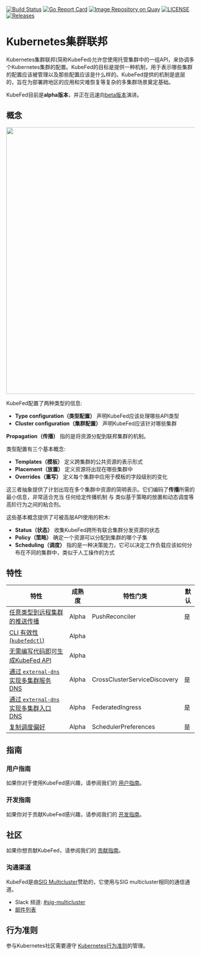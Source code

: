 [![Build Status](https://travis-ci.org/kubernetes-sigs/kubefed.svg?branch=master)](https://travis-ci.org/kubernetes-sigs/kubefed "Travis")
[![Go Report Card](https://goreportcard.com/badge/github.com/kubernetes-sigs/kubefed)](https://goreportcard.com/report/github.com/kubernetes-sigs/kubefed)
[![Image Repository on Quay](https://quay.io/repository/kubernetes-multicluster/kubefed/status "Image Repository on Quay")](https://quay.io/repository/kubernetes-multicluster/kubefed)
[![LICENSE](https://img.shields.io/badge/license-apache2.0-green.svg)](https://github.com/kubernetes-sigs/kubefed/blob/master/LICENSE)
[![Releases](https://img.shields.io/github/release/kubernetes-sigs/kubefed/all.svg)](https://github.com/kubernetes-sigs/kubefed/releases "KubeFed latest release")

# Kubernetes集群联邦

Kubernetes集群联邦(简称KubeFed)允许您使用托管集群中的一组API，来协调多个Kubernetes集群的配置。KubeFed的目标是提供一种机制，用于表示哪些集群的配置应该被管理以及那些配置应该是什么样的。KubeFed提供的机制是底层的，旨在为部署跨地区的应用和灾难恢复等复杂的多集群场景奠定基础。

KubeFed目前是**alpha版本**，并正在迅速向[beta版本](https://github.com/kubernetes-sigs/kubefed/milestone/4)演进。

## 概念

<p align="center"><img src="docs/images/concepts.png" width="711"></p>

KubeFed配置了两种类型的信息:

- **Type configuration（类型配置）** 声明KubeFed应该处理哪些API类型
- **Cluster configuration（集群配置）** 声明KubeFed应该针对哪些集群

**Propagation（传播）** 指的是将资源分配到联邦集群的机制。

类型配置有三个基本概念:

- **Templates（模板）** 定义跨集群的公共资源的表示形式
- **Placement（放置）** 定义资源将出现在哪些集群中
- **Overrides（重写）** 定义每个集群中应用于模板的字段级别的变化

这三者抽象提供了计划出现在多个集群中资源的简明表示。它们编码了**传播**所需的最小信息，非常适合充当 任何给定传播机制 与 类似基于策略的放置和动态调度等高阶行为之间的粘合剂。

这些基本概念提供了可被高层API使用的积木:

- **Status（状态）** 收集KubeFed跨所有联合集群分发资源的状态
- **Policy（策略）** 确定一个资源可以分配到集群的哪个子集
- **Scheduling（调度）** 指的是一种决策能力，它可以决定工作负载应该如何分布在不同的集群中，类似于人工操作的方式

## 特性

| 特性 | 成熟度 | 特性门类 | 默认 |
|---------|----------|--------------|---------|
| [任意类型到远程集群的推送传播](https://github.com/kubernetes-sigs/kubefed/blob/master/docs/userguide.md#verify-your-deployment-is-working) | Alpha | PushReconciler | 是 |
| [CLI 有效性 (`kubefedctl`)](https://github.com/kubernetes-sigs/kubefed/blob/master/docs/userguide.md#kubefedctl-cli) | Alpha | | |
| [无需编写代码即可生成KubeFed API](https://github.com/kubernetes-sigs/kubefed/blob/master/docs/userguide.md#enabling-federation-of-an-api-type) | Alpha | | |
| [通过 `external-dns` 实现多集群服务DNS](https://github.com/kubernetes-sigs/kubefed/blob/master/docs/servicedns-with-externaldns.md) | Alpha | CrossClusterServiceDiscovery | 是 |
| [通过 `external-dns` 实现多集群入口DNS](https://github.com/kubernetes-sigs/kubefed/blob/master/docs/ingressdns-with-externaldns.md) | Alpha | FederatedIngress | 是 |
| [复制调度偏好](https://github.com/kubernetes-sigs/kubefed/blob/master/docs/userguide.md#replicaschedulingpreference) | Alpha | SchedulerPreferences | 是 |

## 指南

### 用户指南

如果你对于使用KubeFed感兴趣，请参阅我们的 [用户指南](docs/userguide.md)。

### 开发指南

如果你对于贡献KubeFed感兴趣，请参阅我们的 [开发指南](docs/development.md)。

## 社区

如果你想贡献KubeFed，请参阅我们的 [贡献指南](./CONTRIBUTING.md)。

### 沟通渠道

KubeFed是由[SIG Multicluster](https://github.com/kubernetes/community/tree/master/sig-multicluster)赞助的，它使用与SIG multicluster相同的通信通道。

* Slack 频道: [#sig-multicluster](http://slack.k8s.io/#sig-multicluster)
* [邮件列表](https://groups.google.com/forum/#!forum/kubernetes-sig-multicluster)

## 行为准则

参与Kubernetes社区需要遵守 [Kubernetes行为准则](./code-of-conduct.md)的管理。
